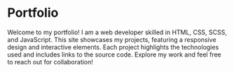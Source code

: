 # Portfolio
Welcome to my portfolio! I am a web developer skilled in HTML, CSS, SCSS, and JavaScript. This site showcases my projects, featuring a responsive design and interactive elements. Each project highlights the technologies used and includes links to the source code. Explore my work and feel free to reach out for collaboration!
